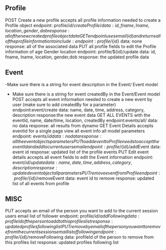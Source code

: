 ## Profile

POST Create a new profile accepts all profile information needed to create a Profile object 
    endpoint: profile/${id}/createProfile/
    data: id, fname, lname, location, gender, dob
    response: all of the new created profile object data
GET endpoint uses email (id) and returns all of the profile information to include:
    endpoint: profile/${id}
    data: none
    response: all of the associated data
PUT  all profile fields to edit the Profile information of age Gender location
    endpoint: profile/${id}/update
    data: id, fname, lname, location, gender,dob
    response: the updated profile data

## Event
-Make sure there is a string for event description in the Event/ Event model
- Make sure there is a string for event createdBy in the Event/Event model
POST accepts all event information needed to create a new event by user (make sure to add createdBy for a parameter)
    endpoint:event/create
    data: name, date, time, address, category, description
    response:the new event data
GET ALL EVENTS with the eventId, name, date/time, location, createdBy
    endpoint:events/all/
    data: no data
    response: all results from dynamo
GET Event Details accepts eventid for a single page view all event info all model parameters
    endpoint: events/${id}
    data: no data
    response: all the event objects parameters
PUT to add event to Profile needs to accept the eventId and add to current users email
    endpoint: profile/${id}/addEvent
    data: event id
    response: updated list of the profile events
PUT Edit event details accepts all event fields to edit the Event information
    endpoint: event/${id}/update
    data: name, date, time, address, category, description
    response: updated event object all parameters
PUT remove event from Profile
    endpoint: profile/${id}/removeEvent
    data: event id to remove
    response: updated list of all events from profile
## MISC
PUT accepts an email of the person you want to add to the current session users email list of follower
    endpoint: profile/${id}/addFollowing
    data: profileId of the person to add to this profiles list
    response: updated profiles following list
PUT remove by email of the person you want to remove from the current sessions email list of following
    endpoint: profile/${id}/removeFollowing
    data: profileId of the person to remove from this profiles list
    response: updated profiles following list